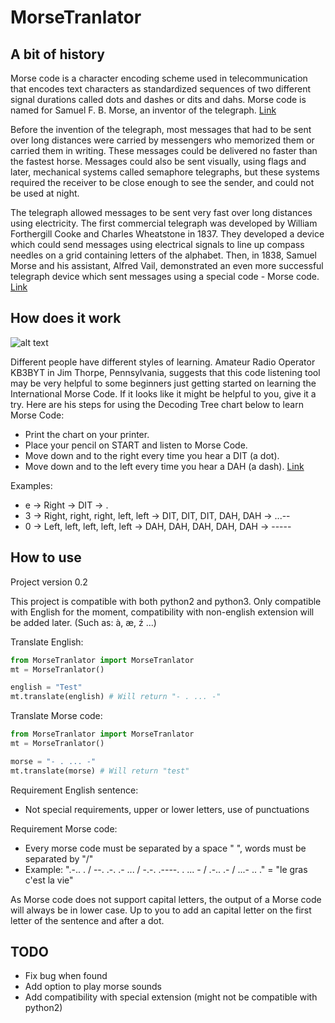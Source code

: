 # MorseTranlator

## A bit of history

Morse code is a character encoding scheme used in telecommunication that 
encodes text characters as standardized sequences of two different signal 
durations  called dots and dashes or dits and dahs. Morse code is named for 
Samuel F. B. Morse, an inventor of the telegraph. 
[Link](https://en.wikipedia.org/wiki/Morse_code)

Before the invention of the telegraph, most messages that had to be sent over 
long distances were carried by messengers who memorized them or carried them in 
writing. These messages could be delivered no faster than the fastest horse. 
Messages could also be sent visually, using flags and later, mechanical systems 
called semaphore telegraphs, but these systems required the receiver to be 
close enough to see the sender, and could not be used at night.

The telegraph allowed messages to be sent very fast over long distances using 
electricity. The first commercial telegraph was developed by William 
Forthergill Cooke and Charles Wheatstone in 1837. They developed a device 
which could send messages using electrical signals to line up compass needles 
on a grid containing letters of the alphabet. Then, in 1838, Samuel Morse and 
his assistant, Alfred Vail, demonstrated an even more successful telegraph 
device which sent messages using a special code - Morse code.
[Link](https://nrich.maths.org/2198)

## How does it work

![alt text](http://www.cranburyscouts.org/Image/Morse1Min.gif "Morse1Min")

Different people have different styles of learning. Amateur Radio Operator KB3BYT in Jim Thorpe, Pennsylvania, suggests that this code listening tool may be very helpful to some beginners just getting started on learning the International Morse Code. If it looks like it might be helpful to you, give it a try. Here are his steps for using the Decoding Tree chart below to learn Morse Code:

- Print the chart on your printer.
- Place your pencil on START and listen to Morse Code.
- Move down and to the right every time you hear a DIT (a dot).
- Move down and to the left every time you hear a DAH (a dash).
[Link](http://www.cranburyscouts.org/MorseTree.htm)

Examples:

- e -> Right -> DIT -> .
- 3 -> Right, right, right, left, left -> DIT, DIT, DIT, DAH, DAH -> ...--
- 0 -> Left, left, left, left, left -> DAH, DAH, DAH, DAH, DAH -> -----

## How to use
Project version 0.2

This project is compatible with both python2 and python3. Only compatible 
with English for the moment, compatibility with non-english extension will be
 added later. (Such as: à, æ, ź ...)

Translate English:
```python
from MorseTranlator import MorseTranlator
mt = MorseTranlator()

english = "Test"
mt.translate(english) # Will return "- . ... -"
```


Translate Morse code:
```python
from MorseTranlator import MorseTranlator
mt = MorseTranlator()

morse = "- . ... -"
mt.translate(morse) # Will return "test"
```

Requirement English sentence:
- Not special requirements, upper or lower letters, use of punctuations

Requirement Morse code:
- Every morse code must be separated by a space " ", words must be separated by
 "/"
- Example: ".-.. . / --. .-. .- ... / -.-. .----. . ... - / .-.. .- / ...- .. ." = "le gras c'est la vie"

As Morse code does not support capital letters, the output of a Morse code 
will always be in lower case. Up to you to add an capital letter on the first
 letter of the sentence and after a dot.

## TODO
- Fix bug when found
- Add option to play morse sounds
- Add compatibility with special extension (might not be compatible with 
python2)
